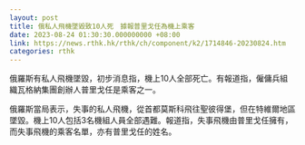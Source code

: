 ```yaml
---
layout: post
title: 俄私人飛機墜毀致10人死　據報普里戈任為機上乘客
date: 2023-08-24 01:30:30.000000000 +08:00
link: https://news.rthk.hk/rthk/ch/component/k2/1714846-20230824.htm
categories: rthk
---
```


俄羅斯有私人飛機墜毀，初步消息指，機上10人全部死亡。有報道指，僱傭兵組織瓦格納集團創辦人普里戈任是乘客之一。

俄羅斯當局表示，失事的私人飛機，從首都莫斯科飛往聖彼得堡，但在特維爾地區墜毀。機上10人包括3名機組人員全部遇難。報道指，失事飛機由普里戈任擁有，而失事飛機的乘客名單，亦有普里戈任的姓名。
